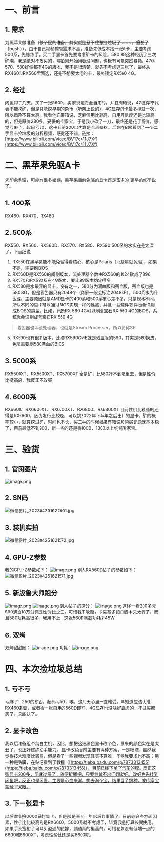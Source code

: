 # 一、前言
## 1. 需求
为黑苹果做准备（~~做个屁的准备，其实就是忍不住想捡垃圾了~~~~，瘾犯了（bushi）~~），由于自己视频剪辑需求不高，准备先低成本捡一张A卡，主要考虑500系，先练练手。买二手显卡首先要考虑矿卡的风险，580 8G这种经历了三次矿潮，我是绝对不敢买的，哪怕刚开始用着没问题，也极有可能突然暴毙。470、570、580好像都有4G的版本，我不是很清楚，就先不考虑这三张了，最终从RX460和RX560里面选，还是不想要太老的卡，最终锁定RX560 4G。
## 2. 经过
闲鱼蹲了几天，买了一张560D，卖家说是完全自用的，并且有箱说，4G显存不代表不能挖矿，但是只能挖早期的杂币（听网上说的），4G显存的卡最多挖过一次，所以风险不算太高。我看他自带箱说，芝麻信用比较高，自用可信度还是比较高的，但是原价280多，妥妥的传家宝，于是我小砍了一刀，最终还是花了高价，感觉亏麻了，起码亏50，这卡目前200以内算是合理价格。后来在B站看到了一个二手显卡捡垃圾的分析视频，感觉还不错，链接：[https://www.bilibili.com/video/BV17c411J7Xf](https://www.bilibili.com/video/BV17c411J7Xf)
# 二、黑苹果免驱A卡
凭印象整理，可能有很多错误，黑苹果目前免驱的显卡还是蛮多的
更早的就不说了。
## 1. 400系
RX460、RX470、RX480
## 2. 500系
RX550、RX560、RX560D、RX570、RX580、RX590
500系的水实在是太深了，下面细说

1. RX550在黑苹果能不能免驱得看核心，核心是Polaris（北极星就免驱），如果不是，需要刷BIOS
2. RX560D是RX560的阉割版本，流处理器个数由RX560的1024砍成了896
3. RX570和RX580都有4G版本，要比8G版本稳定得多
4. RX580是水最深的显卡，没有之一，580分为满血版和残血版，残血版也是580 8G，但是着色器只有2048个（商家一般会标注2048SP），500系水为什么深，主要原因就是AMD显卡的400系和500系核心差不多，只是规格不同，所以不同的显卡可以通过BIOS实现一样的性能，并且一些硬件软件也会识别成BIOS的类型，比如，讯景RX 560 4G可以刷蓝宝石RX 560 4G的BIOS，系统就会识别成蓝宝石RX 560 4G
> 着色器也叫流处理器，也就是Stream Processer，所以简称SP

5. RX590也有很多版本，比如RX590GME就是残血版的590，其实是580换皮，免驱需要刷580满血的BIOS
## 3. 5000系
RX5500XT、RX5600XT、RX5700XT
全是矿，比580好不到哪里去，但是性价比挺高的，我反正不敢买
## 4. 6000系
RX6600、RX6600XT、RX6700XT、RX6800、RX6800XT
目前性价比最高的还得是RX6600，因为发行比较晚，可以挑2022年下半年之后出厂的显卡，矿的概率较小，就算挖过矿，时间也不长，买二手的时候如果有箱说和购买记录就基本稳了，目前最低不到900，新一些的还是得1000，1000以上纯纯传家宝。
# 三、验货
## 1. 官网图片
![image.png](../notes/assets/1682413097701-201cfab6-454d-470e-bf91-44c0b6e8677d.png "盈通官网的参数")
## 2. SN码
![微信图片_202304251622001.jpg](./assets/1682412849408-d3030d94-a5da-463d-9e34-6d9d0c66117a.jpeg "2048表示2020年第48周生产的，差不多是12月了，盈通没有SN码查询通道，我找了半天，浪费我时间。")
## 3. 装机实拍
![微信图片_202304251621572.jpg](./assets/1682411546386-a37e0e8e-adaa-4034-bf7b-6e39d0103730.jpeg "换下了我的3060，装上RX560D，大炮换鸟枪")
## 4. GPU-Z参数
我的GPU-Z参数如下：
![image.png](./assets/1682413194266-28578b0e-df68-49b9-9bb2-c988f7c4c436.png "BIOS应该是原厂的")
别人RX560D帖子的参数如下：
![微信图片_202304251621571.jpg](./assets/1682412991444-1836a2c6-494f-4c06-b505-c967bf58df66.jpeg "左边是RX560 4G满血版，有1024个SP，右边是阉割版的RX560D，只有896个SP")

## 5. 新版鲁大师跑分
![image.png](./assets/1682413258845-b789bf77-f75e-4fe0-a5d2-f71802d8b9c0.png "第一次跑分，9万多，感觉有点高了，狂喜！")
![image.png](./assets/1682413248447-5571ea03-e143-4879-9414-0f9616d9c7aa.png "安装AMD显卡驱动之后，分数回归正常，不知道为啥。。。可能是我在干别的事")
别人帖子的跑分：
![image.png](./assets/1682413320702-67d2c637-5100-4bb1-aeb4-1d7d4240ed34.png "差不多就7万多水平了")
这样一看200多元580满血18万分真是性价比之王，可惜我不敢赌，卡诺基多接口版本又太贵了，而且580功耗高很多，我用不上，这张560D满载功耗才45W

## 6. 双烤
双烤甜甜圈：
![image.png](./assets/1682413652588-f32e0d0f-bb54-4600-987c-68c44711d9d8.png "没烤多久，懒得等了，差不多稳定在70度出头吧")
功耗：![image.png](./assets/1682413616839-3d8a0bd8-b5a9-4020-9007-f6f839d28156.png "满载功耗，黑苹果亮机在合适不过了（当然，还有RX460更便宜，而且可以刷560的BIOS，亮机性价比超高）")

# 四、本次捡垃圾总结
## 1. 亏不亏
亏麻了！250的东西，起码亏50，唉，这几天心里一直难受。早知道应该认准RX460来着，或者捡一张自用的560D即可，4G显存也没啥好顾虑的，不过买都买了，只能认了。
## 2. 显卡改色
我以后准备组个纯白主机，因此，想把这张黑色显卡改个色，原来的颜色实在是太丑了，也正好练练动手能力。
显卡改色目前主要有两种方案，一是喷漆，虽然我觉得技术难度比较高，但是看了一些视频发现其实不算难，毕竟我要求也不高；另一种是贴膜，在贴吧看到了教程（[https://tieba.baidu.com/p/7873313455](https://tieba.baidu.com/p/7873313455)），目前已经下单了汽车的膜。反正这张显卡200多，早就过保了，随便折腾吧，只要性能不出问题就好。改好色先挂到闲鱼吧，反正也是闲置，主要是心血来潮，想去淘个宝，结果当了怨种，被传家宝蒙蔽了双眼。
## 3. 下一张显卡
以后准备换6000系的显卡，但是那是至少一年以后的事情了。目前综合各方面因素，性价比比较高的是RX6600，5000系就不考虑了，毕竟我是打算长期使用。如果手头宽裕了可以买盈通的花嫁，颜值真的挺高的，可惜花嫁没有低端一点的6600和6600XT，考虑性价比还是买6600吧。

